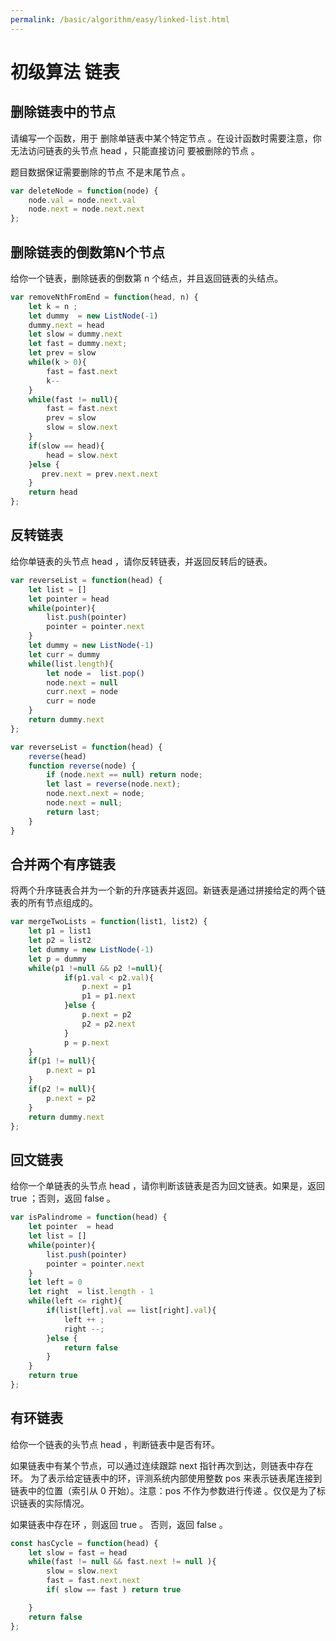 ```yaml
---
permalink: /basic/algorithm/easy/linked-list.html
---
```


# 初级算法 链表

## 删除链表中的节点

请编写一个函数，用于 删除单链表中某个特定节点 。在设计函数时需要注意，你无法访问链表的头节点 head ，只能直接访问 要被删除的节点 。

题目数据保证需要删除的节点 不是末尾节点 。

```js
var deleteNode = function(node) {
    node.val = node.next.val
    node.next = node.next.next
};
```

## 删除链表的倒数第N个节点

给你一个链表，删除链表的倒数第 n 个结点，并且返回链表的头结点。

```js
var removeNthFromEnd = function(head, n) {
    let k = n ;
    let dummy  = new ListNode(-1)
    dummy.next = head
    let slow = dummy.next
    let fast = dummy.next;
    let prev = slow
    while(k > 0){
        fast = fast.next
        k--
    }
    while(fast != null){
        fast = fast.next
        prev = slow
        slow = slow.next
    }
    if(slow == head){
        head = slow.next
    }else {
       prev.next = prev.next.next
    }
    return head
};
```

## 反转链表

给你单链表的头节点 head ，请你反转链表，并返回反转后的链表。

```js
var reverseList = function(head) {
    let list = []
    let pointer = head
    while(pointer){
        list.push(pointer)
        pointer = pointer.next
    }
    let dummy = new ListNode(-1)
    let curr = dummy
    while(list.length){
        let node =  list.pop()
        node.next = null
        curr.next = node
        curr = node
    }
    return dummy.next
};
```

```js
var reverseList = function(head) {
    reverse(head)
    function reverse(node) {
        if (node.next == null) return node;
        let last = reverse(node.next);
        node.next.next = node;
        node.next = null;
        return last;
    }
}
```

## 合并两个有序链表

将两个升序链表合并为一个新的升序链表并返回。新链表是通过拼接给定的两个链表的所有节点组成的。

```js
var mergeTwoLists = function(list1, list2) {
    let p1 = list1
    let p2 = list2
    let dummy = new ListNode(-1)
    let p = dummy
    while(p1 !=null && p2 !=null){
            if(p1.val < p2.val){
                p.next = p1
                p1 = p1.next
            }else {
                p.next = p2
                p2 = p2.next
            }
            p = p.next
    }
    if(p1 != null){
        p.next = p1
    }
    if(p2 != null){
        p.next = p2
    }
    return dummy.next
};
```

## 回文链表

给你一个单链表的头节点 head ，请你判断该链表是否为回文链表。如果是，返回 true ；否则，返回 false 。

```js
var isPalindrome = function(head) {
    let pointer  = head
    let list = []
    while(pointer){
        list.push(pointer)
        pointer = pointer.next
    }
    let left = 0
    let right  = list.length - 1
    while(left <= right){
        if(list[left].val == list[right].val){
            left ++ ;
            right --;
        }else {
            return false
        }
    }
    return true
};
```

## 有环链表

给你一个链表的头节点 head ，判断链表中是否有环。

如果链表中有某个节点，可以通过连续跟踪 next 指针再次到达，则链表中存在环。 为了表示给定链表中的环，评测系统内部使用整数 pos 来表示链表尾连接到链表中的位置（索引从 0 开始）。注意：pos 不作为参数进行传递 。仅仅是为了标识链表的实际情况。

如果链表中存在环 ，则返回 true 。 否则，返回 false 。

```js
const hasCycle = function(head) {
    let slow = fast = head
    while(fast != null && fast.next != null ){
        slow = slow.next
        fast = fast.next.next
        if( slow == fast ) return true

    }
    return false
};
```
